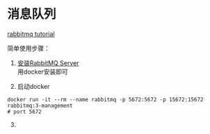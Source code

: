 # 消息队列

[rabbitmq tutorial](https://www.rabbitmq.com/tutorials/tutorial-one-python.html)<br>

简单使用步骤：<br>
1. [安装RabbitMQ Server](https://www.rabbitmq.com/download.html)<br>
用docker安装即可

2. 启动docker<br>
```shell
docker run -it --rm --name rabbitmq -p 5672:5672 -p 15672:15672 rabbitmq:3-management
# port 5672
```

3. 

